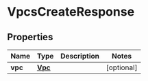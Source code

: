 

# VpcsCreateResponse


## Properties

| Name | Type | Description | Notes |
|------------ | ------------- | ------------- | -------------|
|**vpc** | [**Vpc**](Vpc.md) |  |  [optional] |



